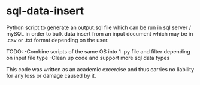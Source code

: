 # sql-data-insert
Python script to generate an output.sql file which can be run in sql server / mySQL 
in order to bulk data insert from an input document which may be in .csv or .txt format
depending on the user.

TODO:
-Combine scripts of the same OS into 1 .py file and filter depending on input file type
-Clean up code and support more sql data types

This code was written as an academic excercise and thus carries no liability for any loss or damage caused by it.

